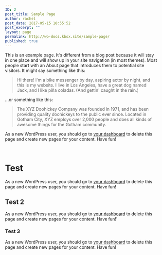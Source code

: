```yaml
---
ID: 2
post_title: Sample Page
author: rachel
post_date: 2017-05-15 18:55:52
post_excerpt: ""
layout: page
permalink: http://wp-docs.kbox.site/sample-page/
published: true
---
```

This is an example page. It's different from a blog post because it will stay in one place and will show up in your site navigation (in most themes). Most people start with an About page that introduces them to potential site visitors. It might say something like this:
<blockquote>Hi there! I'm a bike messenger by day, aspiring actor by night, and this is my website. I live in Los Angeles, have a great dog named Jack, and I like piña coladas. (And gettin' caught in the rain.)</blockquote>
...or something like this:
<blockquote>The XYZ Doohickey Company was founded in 1971, and has been providing quality doohickeys to the public ever since. Located in Gotham City, XYZ employs over 2,000 people and does all kinds of awesome things for the Gotham community.</blockquote>
As a new WordPress user, you should go to <a href="http://dev-wp-docs.pantheonsite.io/wp-admin/">your dashboard</a> to delete this page and create new pages for your content. Have fun!

&nbsp;
<h1>Test</h1>
As a new WordPress user, you should go to <a href="http://dev-wp-docs.pantheonsite.io/wp-admin/">your dashboard</a> to delete this page and create new pages for your content. Have fun!
<h2>Test 2</h2>
As a new WordPress user, you should go to <a href="http://dev-wp-docs.pantheonsite.io/wp-admin/">your dashboard</a> to delete this page and create new pages for your content. Have fun!'
<h3>Test 3</h3>
As a new WordPress user, you should go to <a href="http://dev-wp-docs.pantheonsite.io/wp-admin/">your dashboard</a> to delete this page and create new pages for your content. Have fun!